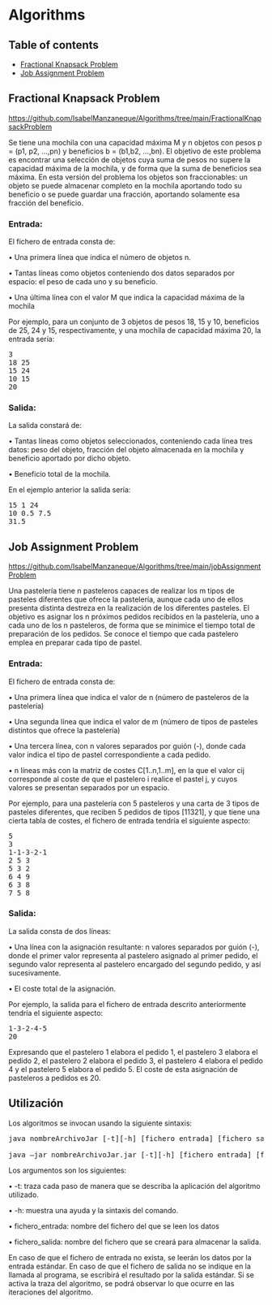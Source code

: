 # Algorithms

## Table of contents

* [Fractional Knapsack Problem](#fractional-knapsack-problem)
* [Job Assignment Problem](#job-assignment-problem)

## Fractional Knapsack Problem

https://github.com/IsabelManzaneque/Algorithms/tree/main/FractionalKnapsackProblem

Se tiene una mochila con una capacidad máxima M y n objetos con pesos p = (p1, p2, …,pn) y beneficios b = (b1,b2, …,bn). El objetivo de este problema es encontrar
una selección de objetos cuya suma de pesos no supere la capacidad máxima de la mochila, y de forma que la suma de beneficios sea máxima. En esta versión del 
problema los objetos son fraccionables: un objeto se puede almacenar completo en la mochila aportando todo su beneficio o se puede guardar una fracción, aportando 
solamente esa fracción del beneficio.

### Entrada:

El fichero de entrada consta de:

• Una primera línea que indica el número de objetos n.

• Tantas líneas como objetos conteniendo dos datos separados por espacio: el peso de cada uno y su beneficio.

• Una última línea con el valor M que indica la capacidad máxima de la mochila

Por ejemplo, para un conjunto de 3 objetos de pesos 18, 15 y 10, beneficios de 25, 24 y 15, respectivamente, y una mochila de capacidad máxima 20, 
la entrada sería:
<pre>
3
18 25
15 24
10 15
20
</pre>

### Salida:

La salida constará de:

• Tantas líneas como objetos seleccionados, conteniendo cada línea tres datos: peso del objeto, fracción del objeto almacenada en la
  mochila y beneficio aportado por dicho objeto.
  
• Beneficio total de la mochila.

En el ejemplo anterior la salida sería:
<pre>
15 1 24
10 0.5 7.5
31.5
</pre>

## Job Assignment Problem

https://github.com/IsabelManzaneque/Algorithms/tree/main/jobAssignmentProblem


Una pastelería tiene n pasteleros capaces de realizar los m tipos de pasteles diferentes que ofrece la pastelería, aunque cada uno de ellos presenta distinta 
destreza en la realización de los diferentes pasteles. El objetivo es asignar los n próximos pedidos recibidos en la pastelería, uno a cada uno de los n 
pasteleros, de forma que se minimice el tiempo total de preparación de los pedidos. Se conoce el tiempo que cada pastelero emplea en preparar cada tipo de pastel.

### Entrada:

El fichero de entrada consta de:

• Una primera línea que indica el valor de n (número de pasteleros de la pastelería)

• Una segunda línea que indica el valor de m (número de tipos de pasteles distintos que ofrece la pastelería)

• Una tercera línea, con n valores separados por guión (-), donde cada valor indica el tipo de pastel correspondiente a cada pedido.

• n líneas más con la matriz de costes C[1..n,1..m], en la que el valor cij corresponde al coste de que el pastelero i realice el pastel j, 
y cuyos valores se presentan separados por un espacio.

Por ejemplo, para una pastelería con 5 pasteleros y una carta de 3 tipos de pasteles diferentes, que reciben 5 pedidos de tipos [11321], y 
que tiene una cierta tabla de costes, el fichero de entrada tendría el siguiente aspecto:
<pre>
5
3
1-1-3-2-1
2 5 3
5 3 2
6 4 9
6 3 8
7 5 8
</pre>

### Salida:

La salida consta de dos líneas:

• Una línea con la asignación resultante: n valores separados por guión (-),  donde el primer valor representa al pastelero asignado al primer
pedido, el segundo valor representa al pastelero encargado del segundo pedido, y así sucesivamente.

• El coste total de la asignación.

Por ejemplo, la salida para el fichero de entrada descrito anteriormente tendría el siguiente aspecto:
<pre>
1-3-2-4-5
20
</pre>
Expresando que el pastelero 1 elabora el pedido 1, el pastelero 3 elabora el pedido 2, el pastelero 2 elabora el pedido 3, el pastelero 4 elabora 
el pedido 4 y el pastelero 5 elabora el pedido 5. El coste de esta asignación de pasteleros a pedidos es 20.  

## Utilización

Los algoritmos se invocan usando la siguiente sintaxis:
<pre>
java nombreArchivoJar [-t][-h] [fichero entrada] [fichero salida]

java –jar nombreArchivoJar.jar [-t][-h] [fichero entrada] [fichero salida]
</pre>
Los argumentos son los siguientes:

• -t: traza cada paso de manera que se describa la aplicación del algoritmo utilizado.

• -h: muestra una ayuda y la sintaxis del comando.

• fichero_entrada: nombre del fichero del que se leen los datos

• fichero_salida: nombre del fichero que se creará para almacenar la salida. 

En caso de que el fichero de entrada no exista, se leerán los datos por la entrada estándar. En caso de que el fichero de salida no se indique en la 
llamada al programa, se escribirá el resultado por la salida estándar. Si se activa la traza del algoritmo, se podrá observar lo que ocurre en las 
iteraciones del algoritmo.
